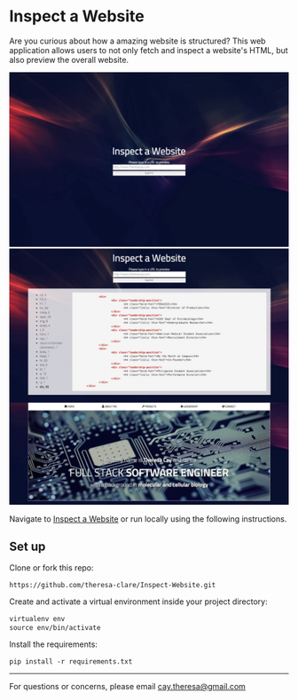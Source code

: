 # Inspect a Website

Are you curious about how a amazing website is structured? 
This web application allows users to not only fetch and inspect a website's HTML, but also preview the overall website.

![image](/static/homepage.png)
![image](/static/results.png)

Navigate to [Inspect a Website](http://www.inspectawebsite.com/) or run locally using the following instructions.

## Set up

Clone or fork this repo:

```
https://github.com/theresa-clare/Inspect-Website.git
```

Create and activate a virtual environment inside your project directory:

```
virtualenv env
source env/bin/activate
```

Install the requirements:

```
pip install -r requirements.txt
```

---

For questions or concerns, please email [cay.theresa@gmail.com](mailto:cay.theresa@gmail.com)
